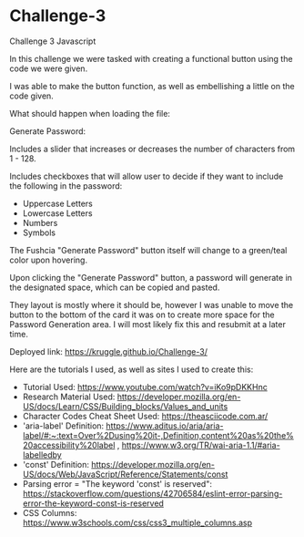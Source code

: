 # Challenge-3
Challenge 3 Javascript


In this challenge we were tasked with creating a functional button using the code we were given.

I was able to make the button function, as well as embellishing a little on the code given. 


What should happen when loading the file:

Generate Password:

Includes a slider that increases or decreases the number of characters from 1 - 128.

Includes checkboxes that will allow user to decide if they want to include the following in the password:
* Uppercase Letters
* Lowercase Letters
* Numbers
* Symbols

The Fushcia "Generate Password" button itself will change to a green/teal color upon hovering.

Upon clicking the "Generate Password" button, a password will generate in the designated space, which can be copied and pasted. 

They layout is mostly where it should be, however I was unable to move the button to the bottom of the card it was on to create more space for the Password Generation area. I will most likely fix this and resubmit at a later time.

Deployed link: https://kruggle.github.io/Challenge-3/

Here are the tutorials I used, as well as sites I used to create this:

* Tutorial Used:
https://www.youtube.com/watch?v=iKo9pDKKHnc
* Research Material Used:
https://developer.mozilla.org/en-US/docs/Learn/CSS/Building_blocks/Values_and_units
* Character Codes Cheat Sheet Used: 
https://theasciicode.com.ar/
* 'aria-label' Definition: 
https://www.aditus.io/aria/aria-label/#:~:text=Over%2Dusing%20it-,Definition,content%20as%20the%20accessibility%20label , https://www.w3.org/TR/wai-aria-1.1/#aria-labelledby
* 'const' Definition: 
https://developer.mozilla.org/en-US/docs/Web/JavaScript/Reference/Statements/const
* Parsing error = "The keyword 'const' is reserved": 
https://stackoverflow.com/questions/42706584/eslint-error-parsing-error-the-keyword-const-is-reserved
* CSS Columns: 
https://www.w3schools.com/css/css3_multiple_columns.asp
